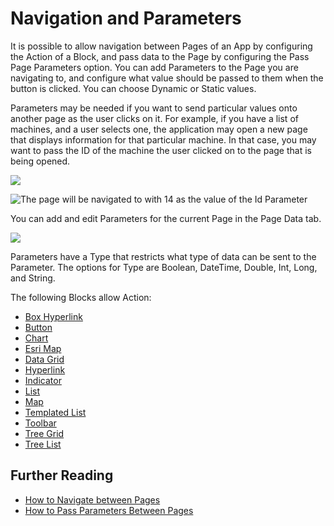 # Navigation and Parameters

It is possible to allow navigation between Pages of an App by configuring the Action of a Block, and pass data to the Page by configuring the Pass Page Parameters option. You can add Parameters to the Page you are navigating to, and configure what value should be passed to them when the button is clicked. You can choose Dynamic or Static values.

Parameters may be needed if you want to send particular values onto another page as the user clicks on it. For example, if you have a list of machines, and a user selects one, the application may open a new page that displays information for that particular machine. In that case, you may want to pass the ID of the machine the user clicked on to the page that is being opened.&#x20;

![](<../../.gitbook/assets/image (1433).png>)

![The page will be navigated to with 14 as the value of the Id Parameter ](<../../.gitbook/assets/image (647).png>)

You can add and edit Parameters for the current Page in the Page Data tab.

![](<../../.gitbook/assets/image (176).png>)

Parameters have a Type that restricts what type of data can be sent to the Parameter. The options for Type are Boolean, DateTime, Double, Int, Long, and String.

The following Blocks allow Action:

* [Box Hyperlink](../../blocks-toolbox/actions/box-hyperlink.md)
* [Button](../../blocks-toolbox/actions/button.md)
* [Chart](../../blocks-toolbox/visualizations/chart.md)
* [Esri Map](../../blocks-toolbox/visualizations/esri-map.md)
* [Data Grid](../../blocks-toolbox/basic/data-grid.md)
* [Hyperlink](../../blocks-toolbox/actions/hyperlink.md)
* [Indicator](../../blocks-toolbox/basic/indicator.md)
* [List](../../blocks-toolbox/basic/list.md)
* [Map](../../blocks-toolbox/visualizations/map.md)
* [Templated List](../../blocks-toolbox/layout/templated-list.md)
* [Toolbar](../../blocks-toolbox/layout/toolbar.md)
* [Tree Grid](../../blocks-toolbox/basic/tree-grid.md)
* [Tree List](../../blocks-toolbox/basic/tree-list.md)

## Further Reading

* [How to Navigate between Pages](../../how-tos/apps/navigate-between-pages.md)
* [How to Pass Parameters Between Pages](../../how-tos/apps/pass-parameters-between-pages.md)
